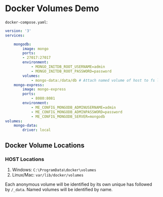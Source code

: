 # Docker Volumes Demo

`docker-compose.yaml`:

```yaml
version: '3'
services:

    mongodb:
        image: mongo
        ports:
        - 27017:27017
        environment:
            - MONGO_INITDB_ROOT_USERNAME=admin
            - MONGO_INITDB_ROOT_PASSWORD=password
        volumes:
            - mongo-data:/data/db # Attach named volume of host to fs location of container
    mongo-express:
        image: mongo-express
        ports:
            - 8080:8081
        environment:
            - ME_CONFIG_MONGODB_ADMINUSERNAME=admin
            - ME_CONFIG_MONGODB_ADMINPASSWORD=password
            - ME_CONFIG_MONGODB_SERVER=mongodb
volumes:
    mongo-data:
        driver: local
```

## Docker Volume Locations

### HOST Locations
1. Windows: `C:\ProgramData\docker\volumes`
2. Linux/Mac: `var/lib/docker/volumes`

Each anonymous volume will be identified by its own unique has followed by `/_data`. Named volumes will be identified by name.